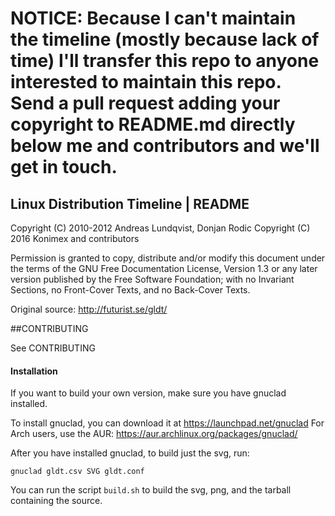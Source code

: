 # NOTICE: Because I can't maintain the timeline (mostly because lack of time) I'll transfer this repo to anyone interested to maintain this repo. Send a pull request adding your copyright to README.md directly below me and contributors and we'll get in touch.

Linux Distribution Timeline | README
------------------------------------

Copyright (C) 2010-2012 Andreas Lundqvist, Donjan Rodic
Copyright (C) 2016 Konimex and contributors

Permission is granted to copy, distribute and/or modify this document
under the terms of the GNU Free Documentation License, Version 1.3 or
any later version published by the Free Software Foundation; with no
Invariant Sections, no Front-Cover Texts, and no Back-Cover Texts.

Original source: http://futurist.se/gldt/

##CONTRIBUTING

See CONTRIBUTING

#### Installation

If you want to build your own version, make sure you have gnuclad
installed.

To install gnuclad, you can download it at https://launchpad.net/gnuclad
For Arch users, use the AUR: https://aur.archlinux.org/packages/gnuclad/

After you have installed gnuclad, to build just the svg, run:

    gnuclad gldt.csv SVG gldt.conf

You can run the script `build.sh` to build the svg, png, and the tarball
containing the source.
